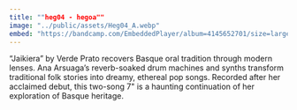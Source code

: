 ```yaml
---
title: ""heg04 - hegoa""
image: "../public/assets/Heg04_A.webp"
embed: "https://bandcamp.com/EmbeddedPlayer/album=4145652701/size=large/bgcol=ffffff/linkcol=0687f5/tracklist=false/artwork=small/transparent=true/"
---
```


“Jaikiera” by Verde Prato recovers Basque oral tradition through modern lenses. Ana Arsuaga’s reverb-soaked drum machines and synths transform traditional folk stories into dreamy, ethereal pop songs. Recorded after her acclaimed debut, this two-song 7" is a haunting continuation of her exploration of Basque heritage.